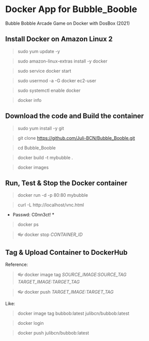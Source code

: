 # Docker App for Bubble_Booble

Bubble Bobble Arcade Game on Docker with DosBox (2021)

## Install Docker on Amazon Linux 2
> sudo yum update -y

> sudo amazon-linux-extras install -y docker

> sudo service docker start

> sudo usermod -a -G docker ec2-user

> sudo systemctl enable docker

> docker info


## Download the code and Build the container
> sudo yum install -y git

> git clone https://github.com/Juli-BCN/Bubble_Booble.git

> cd Bubble_Booble

> docker build -t mybubble .

> docker images


## Run, Test & Stop the Docker container
> docker run -d -p 80:80 mybubble

> curl -L http://localhost/vnc.html

* Passwd: C0nn3ct! *

> docker ps

> :eyeglasses: docker stop *CONTAINER_ID*


## Tag & Upload Container to DockerHub
Reference:
> :eyeglasses: docker image tag *SOURCE_IMAGE:SOURCE_TAG* *TARGET_IMAGE:TARGET_TAG*

> :eyeglasses: docker push *TARGET_IMAGE:TARGET_TAG*


Like:
> docker image tag bubbob:latest julibcn/bubbob:latest

> docker login

> docker push julibcn/bubbob:latest
